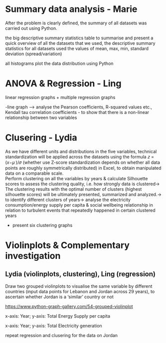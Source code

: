 # Summary data analysis - Marie
After the problem is clearly defined, the summary of all datasets was carried out using Python.

the big descriptive summary statistics table
to summarise and present a quick overview of all the datasets that we used, the descriptive summary statistics for all datasets used
the values of mean, max, min, standard deviation (spread/variation)

all histograms 
plot the data distribution using Python
 
# ANOVA & Regression - Ling
linear regression graphs + multiple regression graphs

-line graph
--> analyse the Pearson coefficients, R-squared values etc., Kendall tau correlation coefficients - to show that there is a non-linear relationship between two variables

# Clusering - Lydia
As we have different units and distributions in the five variables, technical standardization will be applied across the datasets using the formula 𝑧 = (𝑥−𝜇 )/𝜎 (whether use Z-score standardization depends on whether all data points are roughly symmetrically distributed) in Excel, to obtain manipulated data on a comparable scale. 		
Perform clustering on all the variables by years & calculate Silhouette scores to assess the clustering quality, i.e. how strongly data is clustered→ The clustering results with the optimal number of clusters (highest silhouette scores) will be ultimately presented, summarized and analyzed.→ to identify different clusters of years→ analyse the electricity consumption/energy supply per capita & social wellbeing relationship in relation to turbulent events that repeatedly happened in certain clustered years
* present six clustering graphs

# Violinplots & Complementary investigation
## Lydia (violinplots, clustering), Ling (regression)
Draw two grouped violinplots to visualise the same variable by different countries (input data points for Lebanon and Jordan across 29 years), to ascertain whether Jordan is a ‘similar’ country or not

https://www.python-graph-gallery.com/54-grouped-violinplot

x-axis: Year; y-axis: Total Energy Supply per capita

x-axis: Year; y-axis: Total Electricity generation  

repeat regression and clusering for the data on Jordan
